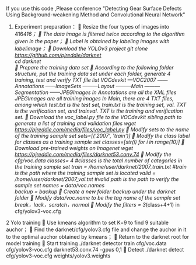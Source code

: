 If you use this code ,Please conference "Detecting Gear Surface Defects Using Background-weakening Method and Convolutional Neural Network"
1. Experiment preparation：
	Resize the four types of images into 416*416；
	The data image is filtered twice according to the algorithm given in the paper；
	Label is obtained by labeling images with labelimage；
	Download the YOLOv3 project
git clone https://github.com/pjreddie/darknet  
cd darknet  
	Prepare the training data set
	According to the following folder structure, put the training data set under each folder, generate 4 training, test and verify TXT file list
VOCdevkit 
—VOC2007 
——Annotations 
——ImageSets 
———Layout 
———Main 
———Segmentation 
——JPEGImages 
In Annotations are all the XML files 
JPEGImages are all training images 
In Main, there are 4 TXT files, among which test.txt is the test set, train.txt is the training set, val. TXT is the verification set, and trainval. TXT is the training and verification set.
	Download the voc_label.py file to the VOCdevkit sibling path to generate a list of training and validation files
wget https://pjreddie.com/media/files/voc_label.py
	Modify sets to the name of the training sample set
sets=[('2007', 'train')]
	Modify the class label for classes as a training sample set
classes=[str(i) for i in range(10)]
	Download pre-trained weights on Imagenet
wget https://pjreddie.com/media/files/darknet53.conv.74
	Modify the cfg/voc.data
classes= 4  #classes is the total number of categories in the training sample set
train  = /home/user/darknet/2007_train.txt  #train is the path where the training sample set is located
valid  = /home/user/darknet/2007_val.txt  #valid path is the path to verify the sample set
names = data/voc.names  
backup = backup
	Create a new folder backup under the darknet folder
	Modify data/voc.name to be the tag name of the sample set
break，lack，scratch，normal
	Modify the filters = 3*(class+4+1) in cfg/yolov3-voc.cfg

2 Yolo training
	Use kmeans algorithm to set K=9 to find 9 suitable auchor；
	Find the darknet/cfg/yolov3.cfg file and change the auchor in it to the optimal auchor obtained by kmeans；
	Return to the darknet root for model training
	Start training
./darknet detector train cfg/voc.data cfg/yolov3-voc.cfg darknet53.conv.74 -gpus 0,1
	Detect
./darknet detect cfg/yolov3-voc.cfg weights/yolov3.weights 
